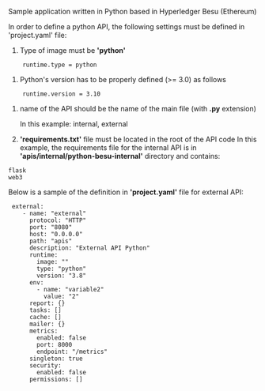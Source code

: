 
Sample application written in Python based in Hyperledger Besu (Ethereum)


In order to define a python API, the following settings must be defined in 'project.yaml' file:


1. Type of image must be **'python'**
```
    runtime.type = python
```

1. Python's version has to be properly defined (>= 3.0) as follows
```
    runtime.version = 3.10
```

1. name of the API should be the name of the main file (with **.py** extension)

    In this example: internal, external

1. **'requirements.txt'** file must be located in the root of the API code
    In this example, the requirements file for the internal API is in **'apis/internal/python-besu-internal'** directory and contains:

```
flask
web3
```


Below is a sample of the definition in **'project.yaml'** file for external API:

```
 external:
    - name: "external"
      protocol: "HTTP"
      port: "8080"
      host: "0.0.0.0"
      path: "apis"
      description: "External API Python"
      runtime:
        image: ""
        type: "python"
        version: "3.8"
      env:
        - name: "variable2"
          value: "2"
      report: {}
      tasks: []
      cache: []
      mailer: {}
      metrics:
        enabled: false
        port: 8000
        endpoint: "/metrics"
      singleton: true
      security:
        enabled: false
      permissions: []
```

